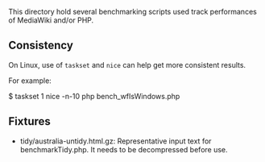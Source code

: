 This directory hold several benchmarking scripts used track performances of
MediaWiki and/or PHP.

## Consistency

On Linux, use of `taskset` and `nice` can help get more consistent results.

For example:

$ taskset 1 nice -n-10 php bench_wfIsWindows.php

## Fixtures

- tidy/australia-untidy.html.gz: Representative input text for benchmarkTidy.php.
  It needs to be decompressed before use.
